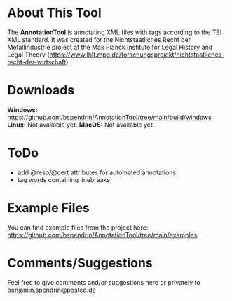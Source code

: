 # About This Tool
The **AnnotationTool** is annotating XML files with tags according to the TEI XML standard. It was created for the Nichtstaatliches Recht der Metallindustrie project at the Max Planck Institute for Legal History and Legal Theory (https://www.lhlt.mpg.de/forschungsprojekt/nichtstaatliches-recht-der-wirtschaft).

# Downloads
**Windows:**
https://github.com/bspendrin/AnnotationTool/tree/main/build/windows  
**Linux:**
Not available yet.
**MacOS:**
Not available yet.

# ToDo
- add @resp/@cert attributes for automated annotations
- tag words containing linebreaks

# Example Files
You can find example files from the project here:  
https://github.com/bspendrin/AnnotationTool/tree/main/examples

# Comments/Suggestions
Feel free to give comments and/or suggestions here or privately to benjamin.spendrin@posteo.de
